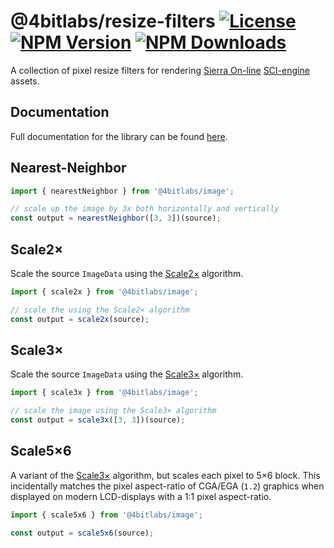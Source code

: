 # @4bitlabs/resize-filters [![License][license]][npm] [![NPM Version][version]][npm] [![NPM Downloads][dl]][npm]

[npm]: https://www.npmjs.com/package/@4bitlabs/resize-filters
[version]: https://img.shields.io/npm/v/%404bitlabs%2Fresize-filters
[license]: https://img.shields.io/npm/l/%404bitlabs%2Fresize-filters
[dl]: https://img.shields.io/npm/dy/%404bitlabs%2Fresize-filters

A collection of pixel resize filters for rendering [Sierra On-line][sierra] [SCI-engine][sci0] assets.

[sierra]: https://en.wikipedia.org/wiki/Sierra_Entertainment
[sci0]: http://sciwiki.sierrahelp.com/index.php/Sierra_Creative_Interpreter

## Documentation

Full documentation for the library can be found [here][docs].

[docs]: https://32bitkid.github.io/sci.js/modules/_4bitlabs_resize-filters.html

## Nearest-Neighbor

```ts
import { nearestNeighbor } from '@4bitlabs/image';

// scale up the image by 3x both horizontally and vertically
const output = nearestNeighbor([3, 3])(source);
```

## Scale2×

Scale the source `ImageData` using the [Scale2×][scale2x] algorithm.

```ts
import { scale2x } from '@4bitlabs/image';

// scale the using the Scale2× algorithm
const output = scale2x(source);
```

## Scale3×

Scale the source `ImageData` using the [Scale3×][scale3x] algorithm.

```ts
import { scale3x } from '@4bitlabs/image';

// scale the image using the Scale3× algorithm
const output = scale3x([3, 3])(source);
```

## Scale5×6

A variant of the [Scale3×][scale3x] algorithm, but scales each pixel to 5×6 block. This incidentally matches the pixel aspect-ratio
of CGA/EGA (`1.2`) graphics when displayed on modern LCD-displays with a 1∶1 pixel aspect-ratio.

```ts
import { scale5x6 } from '@4bitlabs/image';

const output = scale5x6(source);
```

[scale2x]: https://en.wikipedia.org/wiki/Pixel-art_scaling_algorithms#EPX/Scale2%C3%97/AdvMAME2%C3%97
[scale3x]: https://en.wikipedia.org/wiki/Pixel-art_scaling_algorithms#Scale3%C3%97/AdvMAME3%C3%97_and_ScaleFX
